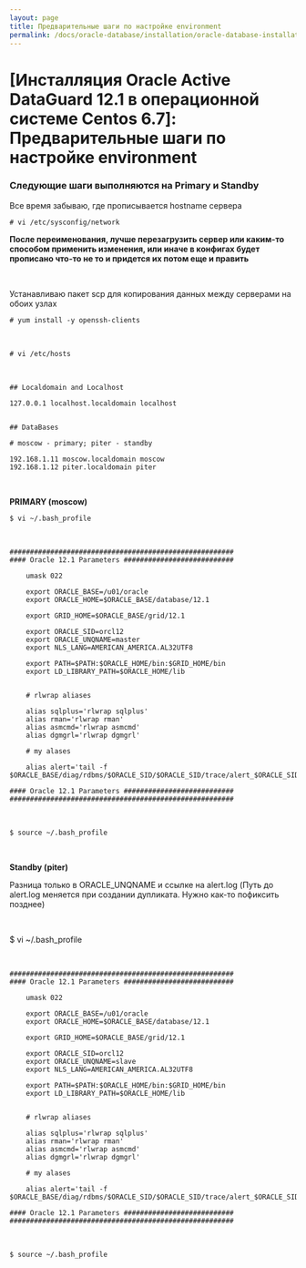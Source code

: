 ```yaml
---
layout: page
title: Предварительные шаги по настройке environment
permalink: /docs/oracle-database/installation/oracle-database-installation/distributed/dataguard/linux/6.7/oracle/12.1/prepare-env/
---
```


# [Инсталляция Oracle Active DataGuard 12.1 в операционной системе Centos 6.7]: Предварительные шаги по настройке environment


### Следующие шаги выполняются на Primary и Standby


Все время забываю, где прописывается hostname сервера

	# vi /etc/sysconfig/network

**После переименования, лучше перезагрузить сервер или каким-то способом применить изменения, или иначе в конфигах будет прописано что-то не то и придется их потом еще и править**

<br/>

Устанавливаю пакет scp для копирования данных между серверами на обоих узлах

	# yum install -y openssh-clients


<br/>

	# vi /etc/hosts

<br/>

	## Localdomain and Localhost

	127.0.0.1 localhost.localdomain localhost


	## DataBases

	# moscow - primary; piter - standby

	192.168.1.11 moscow.localdomain moscow
	192.168.1.12 piter.localdomain piter


<br/>

**PRIMARY (moscow)**

	$ vi ~/.bash_profile

<br/>

	#######################################################
	#### Oracle 12.1 Parameters ###########################

		umask 022

		export ORACLE_BASE=/u01/oracle
		export ORACLE_HOME=$ORACLE_BASE/database/12.1

		export GRID_HOME=$ORACLE_BASE/grid/12.1

		export ORACLE_SID=orcl12
		export ORACLE_UNQNAME=master
		export NLS_LANG=AMERICAN_AMERICA.AL32UTF8

		export PATH=$PATH:$ORACLE_HOME/bin:$GRID_HOME/bin
		export LD_LIBRARY_PATH=$ORACLE_HOME/lib


		# rlwrap aliases

		alias sqlplus='rlwrap sqlplus'
		alias rman='rlwrap rman'
		alias asmcmd='rlwrap asmcmd'
		alias dgmgrl='rlwrap dgmgrl'

		# my alases

		alias alert='tail -f $ORACLE_BASE/diag/rdbms/$ORACLE_SID/$ORACLE_SID/trace/alert_$ORACLE_SID.log'

	#### Oracle 12.1 Parameters ###########################
	#######################################################


<br/>

	$ source ~/.bash_profile


<br/>


**Standby (piter)**


Разница только в ORACLE_UNQNAME и ссылке на alert.log
(Путь до alert.log меняется при создании дупликата. Нужно как-то пофиксить позднее)


<br/>

$ vi ~/.bash_profile


<br/>

	#######################################################
	#### Oracle 12.1 Parameters ###########################

		umask 022

		export ORACLE_BASE=/u01/oracle
		export ORACLE_HOME=$ORACLE_BASE/database/12.1

		export GRID_HOME=$ORACLE_BASE/grid/12.1

		export ORACLE_SID=orcl12
		export ORACLE_UNQNAME=slave
		export NLS_LANG=AMERICAN_AMERICA.AL32UTF8

		export PATH=$PATH:$ORACLE_HOME/bin:$GRID_HOME/bin
		export LD_LIBRARY_PATH=$ORACLE_HOME/lib


		# rlwrap aliases

		alias sqlplus='rlwrap sqlplus'
		alias rman='rlwrap rman'
		alias asmcmd='rlwrap asmcmd'
		alias dgmgrl='rlwrap dgmgrl'

		# my alases

		alias alert='tail -f $ORACLE_BASE/diag/rdbms/$ORACLE_SID/$ORACLE_SID/trace/alert_$ORACLE_SID.log'

	#### Oracle 12.1 Parameters ###########################
	#######################################################

<br/>

	$ source ~/.bash_profile
